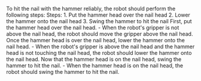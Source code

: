 To hit the nail with the hammer reliably, the robot should perform the following steps:
    Steps:  1. Put the hammer head over the nail head  2. Lower the hammer onto the nail head  3. Swing the hammer to hit the nail
    First, put the hammer head over the nail head.
    - When the robot's gripper is not above the nail head, the robot should move the gripper above the nail head.
    Once the hammer head is over the nail head, lower the hammer onto the nail head.
    - When the robot's gripper is above the nail head and the hammer head is not touching the nail head, the robot should lower the hammer onto the nail head.
    Now that the hammer head is on the nail head, swing the hammer to hit the nail.
    - When the hammer head is on the nail head, the robot should swing the hammer to hit the nail.